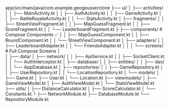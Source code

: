 app/src/main/java/com.example.geogeusserclone
├── ui/
│   ├── activities/
│   │   ├── MainActivity.kt
│   │   ├── AuthActivity.kt
│   │   ├── GameActivity.kt
│   │   ├── BattleRoyaleActivity.kt
│   │   └── StatsActivity.kt
│   ├── fragments/
│   │   ├── StreetViewFragment.kt
│   │   ├── MapGuessFragment.kt
│   │   ├── ScoreFragment.kt
│   │   └── LeaderboardFragment.kt
├   ├── components/        # Compose Components ✅
│   │   ├── MapGuessComponent.kt
│   │   ├── RoundComponent.kt
│   │   └── StreetViewComponent.kt
│   ├── adapters/
│   │    ├── LeaderboardAdapter.kt
│   │    └── FriendsAdapter.kt
│   │
│   └──   screens/  # Full Compose Screens
│       
│ 
├── data/
│   ├── network/
│   │   ├── ApiService.kt
│   │   ├── SocketClient.kt
│   │   └── AuthInterceptor.kt
│   ├── database/
│   │   ├── entities/
│   │   ├── dao/
│   │   └── AppDatabase.kt
│   ├── repositories/
│   │   ├── GameRepository.kt
│   │   ├── UserRepository.kt
│   │   └── LocationRepository.kt
│   └── models/
│       ├── Game.kt
│       ├── User.kt
│       └── Location.kt
├── viewmodels/
│   ├── GameViewModel.kt
│   ├── AuthViewModel.kt
│   └── StatsViewModel.kt
├── utils/
│   ├── DistanceCalculator.kt
│   ├── ScoreCalculator.kt
│   └── Constants.kt
└
├── NetworkModule.kt
├── DatabaseModule.kt
└── RepositoryModule.kt